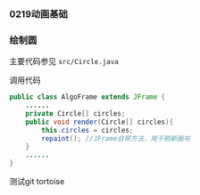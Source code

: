 ### 0219动画基础

### 绘制圆

主要代码参见 `src/Circle.java`

调用代码

```java
public class AlgoFrame extends JFrame {
    ......
    private Circle[] circles;
    public void render(Circle[] circles){
        this.circles = circles;
        repaint(); //JFrame自带方法，用于刷新画布
    }
    ......
}
```



测试git tortoise